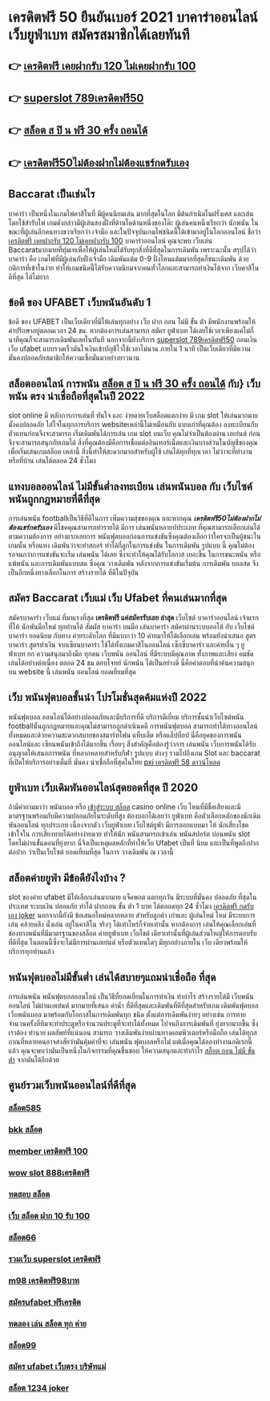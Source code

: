# เครดิตฟรี 50 ยืนยันเบอร์ 2021 บาคาร่าออนไลน์   เว็บยูฟ่าเบท สมัครสมาชิกได้เลยทันที

## 👉 [เครดิตฟรี เคยฝากรับ 120 ไม่เคยฝากรับ 100](https://www.ufaeat.com/credit-free-50/)
## 👉 [superslot 789เครดิตฟรี50](https://www.ufaeat.com/regis-ufabet-master-free/)
## 👉 [สล็อต ส ปิ น ฟรี 30 ครั้ง ถอนได้](https://www.ufaeat.com/ทางเข้ายูฟ่าเบท-ufabet/)
## 👉 [เครดิตฟรี50ไม่ต้องฝากไม่ต้องแชร์กดรับเอง](https://www.ufaeat.com/register/)

##  Baccarat  เป็นเช่นไร 

บาคาร่า เป็นหนึ่งในเกมไพ่คาสิโนที่  มีผู้คนนิยมเล่น มากที่สุดในโลก มีต้นกำเนิดในฝรั่งเศส และเล่นโดยใช้สำรับไพ่ เกมดังกล่าวมีผู้เล่นสองฝั่งที่ด้านใดด้านหนึ่งของโต๊ะ ผู้เล่นคนหนึ่งเรียกว่า นักพนัน  ในขณะที่ผู้เล่นอีกคนทางขวาเรียกว่า เจ้ามือ และในปัจจุบันเกมไพ่ชนิดนี้ได้เข้ามาอยู่ในโลกออนไลน์ ชื่อว่า [เครดิตฟรี เคยฝากรับ 120 ไม่เคยฝากรับ 100](https://www.ufaeat.com/regis-ufabet-master-free/) บาคาร่าออนไลน์  คุณจะพบ  เว็บเล่น  Baccaratมากมายที่ทุ่มเทเพื่อให้ผู้เล่นใหม่ได้รับทุกสิ่งที่ดีที่สุดในการเดิมพัน เพราะฉะนั้น สรุปได้ว่า บาคาร่า คือ เกมไพ่ที่มีผู้เล่นกับฝั่งเจ้ามือ เดิมพันแต้ม 0-9 ฝั่งไหนแต้มมากที่สุดก็ชนะเดิมพัน ด้วยกติการที่เข้าในง่าย ทำให้เกมชนิดนี้่ได้รับความนิยมจากคนทั่วโลกและสามารถทำเงินได้จาก  เว็บคาสิโนดีที่สุด ได้ไม่ยาก




## ข้อดี ของ UFABET เว็บพนันอันดับ 1

ข้อดี ของ UFABET เป็นเว็บเดียวที่มีให้เล่นทุกอย่าง  เว็บ ฝาก ถอน ไม่มี ขั้น ต่ํา  มีพนักงานพร้อมให้คำปรึกษาอยู่ตลอดเวลา 24 ชม. หากต้องการเล่นสามารถ  สมัคร ยูฟ่าเบท  ได้เลยใช้เวลาเพียงแค่ไม่กี่นาทีคุณก็จะสามารถเดิมพันเลยในทันที นอกจากนี้ยังบริการ  [superslot 789เครดิตฟรี50](https://www.ufaeat.com/ทางเข้ายูฟ่าเบท-ufabet/)  ถอนเงินเว็บ ufabet  แบบรวดเร็วมันใจเงินเข้าบัญชีไวใช้เวลาไม่นาน ภายใน 1 นาที เป็นเว็บเดียวที่มีความมั่นคงปลอดภัยสมาชิกให้ความเชื่อมั่นมาอย่างยาวนาน


## สล็อตออนไลน์  การพนัน [สล็อต ส ปิ น ฟรี 30 ครั้ง ถอนได้](https://www.ufaeat.com/register/) กับ} เว็บพนัน ตรง   น่าเชื่อถือที่สุดในปี 2022 

 slot online มี หลักการการเล่นที่ ทันใจ และ ง่ายดายเว็บสล็อตแตกง่าย มี เกม slot ให้เล่นมากมายมั่งคงปลอดภัย ใส่ใจในทุกการบริการ websiteเหล่านี้ไม่เหมือนกับ แบบเก่าที่คุณต้อง ลงทะเบียนกับตัวแทนก่อนจึงจะสามารถ เริ่มเดิมพันได้การเล่น เกม slot บนเว็บ คุณไม่จำเป็นต้องผ่าน เอเย่นต์ ก่อนจึงจะสามารถสนุกกับเกมได้ สิ่งที่คุณต้องมีคือการเชื่อมต่ออินเทอร์เน็ตและเงินบางส่วนในบัญชีของคุณเพื่อเริ่มเล่นเกมสล็อต เหล่านี้ สิ่งนี้ทำให้สะดวกมากสำหรับผู้ใช้ เล่นได้ทุกที่ทุกเวลา ไม่ว่าจะที่ทำงานหรือที่บ้าน เล่นได้ตลอด 24 ชั่วโมง

##  แทงบอลออนไลน์ ไม่มีขั้นต่ำลงทะเบียน  เล่นพนันบอล กับ เว็บไซค์ พนันถูกกฎหมายที่ดีที่สุด

 การเล่นพนัน footballเป็นวิธีที่ดีในการ เพิ่มความสุขของคุณ และหากคุณ ***เครดิตฟรี50ไม่ต้องฝากไม่ต้องแชร์กดรับเอง*** มีโชคคุณสามารถทำรายได้  มีการ เล่นพนันหลายปประเภท ที่คุณสามารถเลือกเล่นได้ตามความต้องการ  อย่างแรกเลยการ พนันฟุตบอลก่อนการแข่งขันซึ่งคุณต้องเลือกว่าใครจะเป็นผู้ชนะใน เกมนั้น หรือแทง เดิมพันว่าจะทำสกอร์ ทำได้กี่ลูกในการแข่งขัน ในการเดิมพัน รูปแบบ นี้ คุณไม่ต้องรอจนกว่าการแข่งขันจะเริ่ม  เล่นพนัน ได้เลย ซึ่งจะทำให้คุณได้รับโอกาส เยอะขึ้น ในการชนะพนัน หรือแพ้พนัน  และการเดิมพันแบบสด  ซึ่งคุณ วางเดิมพัน หลังจากการแข่งขันเริ่มต้น การเดิมพัน บอลสด จึงเป็นอีกหนึ่งทางเลือกในการ สร้างรายได้ ที่ดีในปัจุบัน

## สมัคร Baccarat  เว็บแม่ เว็บ Ufabet ที่คนเล่นมากที่สุด

สมัครบาคาร่า  เว็บแม่   ที่มาแรงที่สุด  **เครดิตฟรี แค่สมัครรับเลย ล่าสุด** เว็บไซต์ บาคาร่าออนไลน์ เจ้าแรกที่ให้  นักพันมือใหม่  ทุกท่านได้  สัมผัส บาคาร่า บนมือ เล่นบาคาร่า สมัครผ่านระบบออโต้  กับ  เว็บไซต์บาคาร่า ยอดนิยม กับทาง ค่ายระดับโลก ที่มีมากกว่า 10 ค่ายมาให้ได้เลือกเล่น พร้อมยังนำเสนอ สูตรบาคาร่า  สูตรทำเงิน  จากเซียนบาคาร่า ใช้ได้ทั้งเกมคาสิโนออนไลน์ เซ็กซี่บาคาร่า และค่ายอื่น ๆ ยูฟ่าเบท  ยก  ความสนุกมาถึงมือ ทุกคน  เว็บพนัน  ออนไลน์ ที่มีระบบมีคุณภาพ ทั้งภาพและเสียง คมชัด เล่นได้อย่างต่อเนื่อง ตลอด 24 ชม ตอบโจทย์ นักพนัน  ได้เป็นอย่างดี นี่คือคำตอบที่น่าค้นความสนุก บน  website นี้  เล่นพนัน ออนไลน์ ยอดเยี่ยมที่สุด 

## เว็บ  พนันฟุตบอลชั้นนำ  โปรโมชั่นสุดค้มแห่งปี 2022

 พนันฟุตบอล ออนไลน์ได้อย่างปลอดภัยและมีบริการที่ดี บริการดีเยี่ยม บริการชั้นนำเว็บไซต์พนัน  footballนั้นถูกกฎหมายและคุณไม่สามารถถูกดำเนินคดี  การพนันฟุตบอล สามารถทำได้ทางออนไลน์ทั้งหมดและด้วยความสะดวกสบายของสมาร์ทโฟน แท็บเล็ต หรือแล็ปท็อป นี่คือยุคของการพนันออนไลน์และ เซียนพนันเข้าถึงได้มากขึ้น เรื่อยๆ สิ่งสำคัญคือต้องรู้ว่าการ เล่นพนัน เว็บการพนันได้รับอนุญาตให้เสนอการพนัน ที่หลากหลายสำหรับกีฬา รูปแบบ ต่างๆ รวมไปถึงเกม Slot และ baccarat ที่เปิดให้บริการอย่างเต็มที่ มั่นคง น่าเชื่อถือที่สุดในไทย  [pxj เครดิตฟรี 58 ดาวน์โหลด](https://www.ufaeat.com/register/)

## ยูฟ่าเบท  เว็บเดิมพันออนไลน์สุดยอดที่สุด ปี 2020

ถ้ามีคำถามมาว่า  พนันบอล   หรือ [เข้าสู่ระบบ สล็อต](https://www.ufaeat.com/)  casino online    เว็บ ไหนที่มีชื่อเสียงและมีมาตรฐานพร้อมกับมีความปลอดภัยในระดับที่สูง ต้องบอกได้เลยว่า ยูฟ่าเบท  คือตัวเลือกหลักของนักเดิมพันออนไลน์  ทุกประเภท  เนื่องจากตัว เว็บยูฟ่าเบท เว็บไซต์ยูฟ่า มีการออกแบบมา ให้ นักเสี่ยงโชคเข้าใจใน การเสี่ยงทายได้อย่างง่ายดาย ทำให้นัก พนันสามารถเข้าเล่น พนันสปอร์ต   บ่อนพนัน  slot โดยไม่ผ่านขั้นตอนที่ยุ่งยาก นี่จึงเป็นเหตุผลหลักที่ทำให้เว็บ Ufabet  เป็นที่ นิยม และเป็นที่พูดถึงปากต่อปาก ว่าเป็นเว็บไซต์    ยอดเยี่ยมที่สุด ในการ วางเดิมพัน  ณ เวลานี้ 


## สล็อตค่ายยูฟ่า มีข้อดียังไงบ้าง ?
 slot ของค่าย ufabet มีให้เลือกเล่นมากมาย  แจ็คพอต แตกทุกวัน มีระบบที่มั่นคง ปลอดภัย  ที่สุดในประเทศ  ระบบเงิน  ปลอดภัย ทำได้  ฝากถอน ขั้น ต่ํา 1 บาท ได้ตลอดทุก 24 ชั่วโมง [เครดิตฟรี กดรับเอง joker](https://www.ufaeat.com/ทางเข้ายูฟ่าเบท-ufabet/) นอกจากนี้ยังมี ข้อเสนอใหม่หลากหลาย สำหรับลูกค้า เก่าและ ผู้เล่นใหม่ ใหม่ มีระบบการเล่น  คล้ายคลึง  นั่งเล่น อยู่ในคาสิโน  จริงๆ ได้เท่าไหร่ก็จ่ายเท่านั้น หากต้องการ เล่นให้คุณเลือกเล่นที่ ช่องทางพนันที่มีมาตรฐานของสล็อต ค่ายยูฟ่าเบท เว็บไชต์ เดียวเท่านั้นที่ผู้เล่นส่วนใหญ่ให้การตอบรับที่ดีที่สุด ในตอนนี้ซึ่งจะไม่มีการผ่านเอเย่นต์ หรือตัวแทนใดๆ มีทุกอย่างภายใน เว็บ เดียวพร้อมให้บริการทุกท่านแล้ว

##  พนันฟุตบอลไม่มีขั้นต่ำ  เล่นได้สบายๆแถมน่าเชื่อถือ ที่สุด

 การเล่นพนัน พนันฟุตบอลออนไลน์ เป็นวิธีที่ยอดเยี่ยมในการทำเงิน ทำกำไร สร้างรายได้มี เว็บพนันออนไลน์ ไม่ผ่านเอเย่นต์ มากมายที่เสนอ ค่าน้ำ ที่ดีที่สุดและเดิมพันที่ดีที่สุดสำหรับเกม เดิมพันฟุตบอล เว็บพนันบอล มาพร้อมกับโอกาสในการเดิมพันทุก ชนิด ตั้งแต่การเดิมพันง่ายๆ  อย่างเช่น การทายจำนวนครั้งที่ทีมจะทำประตูหรือจำนวนประตูที่จะทำได้ทั้งหมด ไปจนถึงการเดิมพันที่ ยุ่งยากมากขึ้น ซึ่งเราต้อง ทำนาย ผลลัพท์ที่แน่นอน สามารถ วางเดิมพันง่ายผ่านทางคอมพิวเตอร์หรือมือถือ  เล่นได้ทุกสถาณที่หลายคนอาจสงสัยว่ามันคุ้มค่าที่จะ เล่นพนัน ฟุตบอลหรือไม่ แต่เมื่อคุณได้ลองทำงานอดิเรกนี้แล้ว คุณจะพบว่ามันเป็นหนึ่งในกิจกรรมที่คุณชื่นชอบ ให้ความสนุกและทำกำไร [สล็อต ถอน ไม่มี ขั้น ต่ํา](https://www.ufaeat.com/ufabet-master-login/) จากมันได้อีกด้วย

## ศูนย์รวมเว็บพนันออนไลน์ที่ดีที่สุด

### [สล็อต585](https://atom.io/themes/ทางเข้า%20ufaeat%20u31%20เครดิตฟรี%20008%20สล็อต%20เว็บตรง%20100%)
### [bkk สล็อต](https://atom.io/themes/ทางเข้า%20ufaeat%20สมัคร%20ufabet%20โปร%20100%20008%20สล็อต%20เว็บตรง%20100%)
### [member เครดิตฟรี 100](https://atom.io/themes/ทางเข้า%20ufaeat%20สล็อต%20g2g%20008%20สล็อต%20เว็บตรง%20100%)
### [wow slot 888เครดิตฟรี](https://atom.io/themes/ทางเข้า%20ufaeat%20เว็บ%20m89%20เครดิตฟรี%20008%20สล็อต%20เว็บตรง%20100%)
### [ทดสอบ สล็อต](https://atom.io/themes/ทางเข้า%20ufaeat%20สล็อต666%20008%20สล็อต%20เว็บตรง%20100%)
### [เว็บ สล็อต ฝาก 10 รับ 100](https://atom.io/themes/ทางเข้า%20ufaeat%20winner55%20เครดิตฟรี%2050%20008%20สล็อต%20เว็บตรง%20100%)
### [สล็อต66](https://atom.io/themes/ทางเข้า%20ufaeat%20สล็อต%20ทดลองเล่นฟรี%20008%20สล็อต%20เว็บตรง%20100%)
### [รวมเว็บ superslot เครดิตฟรี](https://atom.io/themes/ทางเข้า%20ufaeat%20lagalaxy1%20เครดิตฟรี%20008%20สล็อต%20เว็บตรง%20100%)
### [m98 เครดิตฟรี98บาท](https://atom.io/themes/ทางเข้า%20ufaeat%2038%20สล็อต%20008%20สล็อต%20เว็บตรง%20100%)
### [สมัครufabet ฟรีเครดิต](https://atom.io/themes/ทางเข้า%20ufaeat%20star99.%20com%20เกม%20มือ%20ถือ%20สล็อต%20008%20สล็อต%20เว็บตรง%20100%)
### [ทดลอง เล่น สล็อต ทุก ค่าย](https://atom.io/themes/ทางเข้า%20ufaeat%20superslot%20เครดิตฟรี%2050%20ยืนยันเบอร์%20ใหม่ล่าสุด%20008%20สล็อต%20เว็บตรง%20100%)
### [สล็อต99](https://atom.io/themes/ทางเข้า%20ufaeat%20joker%20เครดิตฟรี%2050%20ล่าสุด%20008%20สล็อต%20เว็บตรง%20100%)
### [สมัคร ufabet เว็บตรง บริษัทแม่](https://atom.io/themes/ทางเข้า%20ufaeat%20เครดิตฟรี%20กดรับเอง%20ยืนยันเบอร์%20ล่าสุด%20008%20สล็อต%20เว็บตรง%20100%)
### [สล็อต 1234 joker](https://atom.io/themes/ทางเข้า%20ufaeat%20fullslotเครดิตฟรี%20008%20สล็อต%20เว็บตรง%20100%)